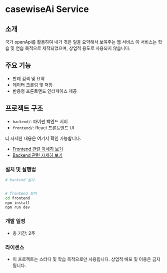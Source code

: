 # casewiseAi Service

## 소개

국가 openApi를 활용하여 내가 겪은 일을 요약해서 보여주는 웹 서비스
이 서비스는 학습 및 연습 목적으로 제작되었으며, 상업적 용도로 사용되지 않습니다.

## 주요 기능

-   판례 검색 및 요약
-   데이터 크롤링 및 저장
-   반응형 프론트엔드 인터페이스 제공

## 프로젝트 구조

-   `backend/`: 파이썬 백엔드 서버
-   `frontend/`: React 프론트엔드 UI

더 자세한 내용은 여기서 확인 가능합니다.

-   [Frontend 관련 자세히 보기](./front/README.md)
-   [Backend 관련 자세히 보기](./backend/README.md)

### 설치 및 실행법

```bash
# backend 설치


# frontend 설치
cd frontend
npm install
npm run dev
```

### 개발 일정

-   총 기간: 2주

### 라이센스

-   이 프로젝트는 스터디 및 학습 목적으로만 사용됩니다. 상업적 배포 및 이용은 금지됩니다.
